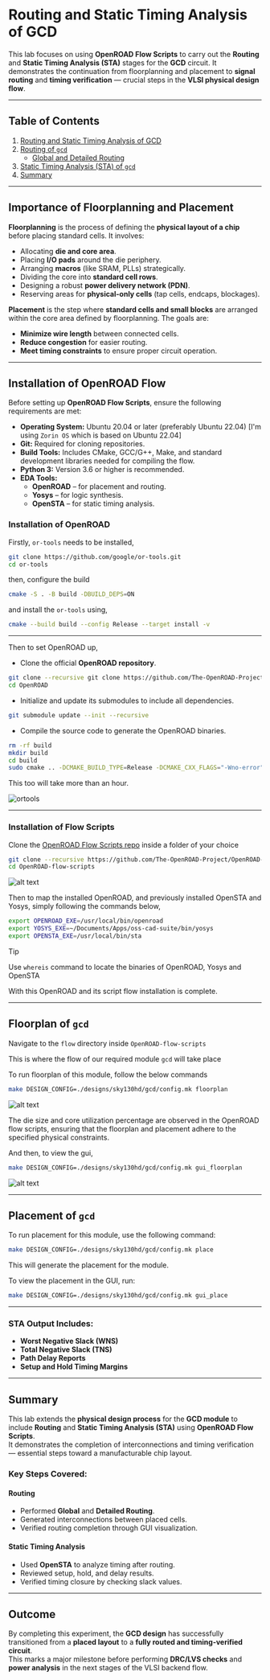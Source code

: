 # Routing and Static Timing Analysis of GCD  

This lab focuses on using **OpenROAD Flow Scripts** to carry out the **Routing** and **Static Timing Analysis (STA)** stages for the **GCD** circuit. It demonstrates the continuation from floorplanning and placement to **signal routing** and **timing verification** — crucial steps in the **VLSI physical design flow**.

---

## Table of Contents

1. [Routing and Static Timing Analysis of GCD](#routing-and-static-timing-analysis-of-gcd)  
2. [Routing of `gcd`](#routing-of-gcd)  
   - [Global and Detailed Routing](#global-and-detailed-routing)  
3. [Static Timing Analysis (STA) of `gcd`](#static-timing-analysis-sta-of-gcd)  
4. [Summary](#summary)  

---

## Importance of Floorplanning and Placement

**Floorplanning** is the process of defining the **physical layout of a chip** before placing standard cells. It involves:  

- Allocating **die and core area**.  
- Placing **I/O pads** around the die periphery.  
- Arranging **macros** (like SRAM, PLLs) strategically.  
- Dividing the core into **standard cell rows**.  
- Designing a robust **power delivery network (PDN)**.  
- Reserving areas for **physical-only cells** (tap cells, endcaps, blockages).  

**Placement** is the step where **standard cells and small blocks** are arranged within the core area defined by floorplanning. The goals are:  

- **Minimize wire length** between connected cells.  
- **Reduce congestion** for easier routing.  
- **Meet timing constraints** to ensure proper circuit operation.  

---

## Installation of OpenROAD Flow

Before setting up **OpenROAD Flow Scripts**, ensure the following requirements are met:

- **Operating System:** Ubuntu 20.04 or later (preferably Ubuntu 22.04) [I'm using `Zorin OS` which is based on Ubuntu 22.04]
- **Git:** Required for cloning repositories.
- **Build Tools:** Includes CMake, GCC/G++, Make, and standard development libraries needed for compiling the flow.
- **Python 3:** Version 3.6 or higher is recommended.
- **EDA Tools:**
  - **OpenROAD** – for placement and routing.
  - **Yosys** – for logic synthesis.
  - **OpenSTA** – for static timing analysis.


### Installation of OpenROAD

Firstly, `or-tools` needs to be installed,

```bash
git clone https://github.com/google/or-tools.git
cd or-tools
```


then, configure the build

```bash
cmake -S . -B build -DBUILD_DEPS=ON
```

and install the `or-tools` using,

```bash
cmake --build build --config Release --target install -v
```


---

Then to set OpenROAD up,

- Clone the official **OpenROAD repository**.

```bash
git clone --recursive git clone https://github.com/The-OpenROAD-Project/OpenROAD.git
cd OpenROAD
```

- Initialize and update its submodules to include all dependencies.

```bash
git submodule update --init --recursive
```

- Compile the source code to generate the OpenROAD binaries.

```bash
rm -rf build
mkdir build
cd build
sudo cmake .. -DCMAKE_BUILD_TYPE=Release -DCMAKE_CXX_FLAGS="-Wno-error" -DCMAKE_PREFIX_PATH="/usr/local" -DCMAKE_CXX_COMPILER=/usr/bin/g++-9
```

This too will take more than an hour.


![ortools](https://github.com/MOHANAPRIYANP16/Week-5-VSD-RISC-V-Tapeout-Program-/blob/main/Floor_plan/Images/openrd_sta_verify.png)


---

### Installation of Flow Scripts

Clone the [OpenROAD Flow Scripts repo](https://github.com/The-OpenROAD-Project/OpenROAD-flow-scripts) inside a folder of your choice

```bash 
git clone --recursive https://github.com/The-OpenROAD-Project/OpenROAD-flow-scripts
cd OpenROAD-flow-scripts
```
![alt text](flowscripts_openrd.png)

Then to map the installed OpenROAD, and previously installed OpenSTA and Yosys, simply following the commands below,

```bash
export OPENROAD_EXE=/usr/local/bin/openroad
export YOSYS_EXE=~/Documents/Apps/oss-cad-suite/bin/yosys
export OPENSTA_EXE=/usr/local/bin/sta
```

> [!Tip]
> Use `whereis` command to locate the binaries of OpenROAD, Yosys and OpenSTA


With this OpenROAD and its script flow installation is complete.

---

## Floorplan of `gcd` 

Navigate to the `flow` directory inside `OpenROAD-flow-scripts` 

This is where the flow of our required module `gcd` will take place 

To run floorplan of this module, follow the below commands 

```bash
make DESIGN_CONFIG=./designs/sky130hd/gcd/config.mk floorplan
```

![alt text](https://github.com/MOHANAPRIYANP16/Week-5-VSD-RISC-V-Tapeout-Program-/blob/main/Floor_plan/Images/floorplan.png)

The die size and core utilization percentage are observed in the OpenROAD flow scripts, ensuring that the floorplan and placement adhere to the specified physical constraints.

And then, to view the gui,

```bash
make DESIGN_CONFIG=./designs/sky130hd/gcd/config.mk gui_floorplan
```

![alt text](https://github.com/MOHANAPRIYANP16/Week-5-VSD-RISC-V-Tapeout-Program-/blob/main/Floor_plan/Images/gui1.png)

---

## Placement of `gcd`

To run placement for this module, use the following command:  

```bash
make DESIGN_CONFIG=./designs/sky130hd/gcd/config.mk place
```  

This will generate the placement for the module.  

To view the placement in the GUI, run:  

```bash
make DESIGN_CONFIG=./designs/sky130hd/gcd/config.mk gui_place
```




---

### STA Output Includes:
- **Worst Negative Slack (WNS)**  
- **Total Negative Slack (TNS)**  
- **Path Delay Reports**  
- **Setup and Hold Timing Margins**

---

## Summary

This lab extends the **physical design process** for the **GCD module** to include **Routing** and **Static Timing Analysis (STA)** using **OpenROAD Flow Scripts**.  
It demonstrates the completion of interconnections and timing verification — essential steps toward a manufacturable chip layout.

### Key Steps Covered:

#### Routing
- Performed **Global** and **Detailed Routing**.  
- Generated interconnections between placed cells.  
- Verified routing completion through GUI visualization.  

#### Static Timing Analysis
- Used **OpenSTA** to analyze timing after routing.  
- Reviewed setup, hold, and delay results.  
- Verified timing closure by checking slack values.  

---

## Outcome

By completing this experiment, the **GCD design** has successfully transitioned from a **placed layout** to a **fully routed and timing-verified circuit**.  
This marks a major milestone before performing **DRC/LVS checks** and **power analysis** in the next stages of the VLSI backend flow.
